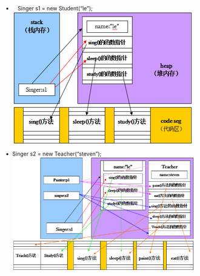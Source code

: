 
+ 　Singer s1 = new Student(“le”);
![6](../../../../../../img/6.png )

+ Singer s2 = new Teacher(“steven”);
![7](../../../../../../img/7.png )
